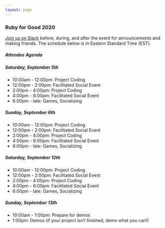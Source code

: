 ```yaml
---
layout: page
---
```


### Ruby for Good 2020

[Join us on Slack](https://rubyforgood.herokuapp.com/) before, during, and after the event for announcements and making friends. The schedule below is in Eastern Standard Time (EST). 

##### Attendee Agenda

##### Saturday, September 5th

* 10:00am - 12:00pm: Project Coding
* 12:00pm - 2:00pm: Facilitated Social Event
* 2:00pm - 4:00pm: Project Coding
* 4:00pm - 6:00pm: Facilitated Social Event
* 6:00pm - late: Games, Socializing

##### Sunday, September 6th

* 10:00am - 12:00pm: Project Coding
* 12:00pm - 2:00pm: Facilitated Social Event
* 2:00pm - 4:00pm: Project Coding
* 4:00pm - 6:00pm: Facilitated Social Event
* 6:00pm - late: Games, Socializing

##### Saturday, September 12th

* 10:00am - 12:00pm: Project Coding
* 12:00pm - 2:00pm: Facilitated Social Event
* 2:00pm - 4:00pm: Project Coding
* 4:00pm - 6:00pm: Facilitated Social Event
* 6:00pm - late: Games, Socializing

##### Sunday, September 13th

* 10:00am - 1:00pm: Prepare for demos
* 1:00pm: Demos (if your project isn’t finished, demo what you can!)

